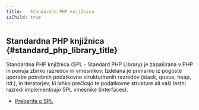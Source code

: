 ```yaml
---
title:   Standardna PHP knjižnica
isChild: true
---
```


## Standardna PHP knjižnica {#standard_php_library_title}

Standardna PHP knjižnica (SPL - Standard PHP Library) je zapakirana v PHP in ponuja zbirko razredov in vmesnikov. Izdelana je primarno iz pogoste uporabe potrebnih podatkovno strukturiranih razredov (stack, queue, heap, itd.), in iteratorjev, ki lahko prečkajo te podatkovne strukture ali vaši lastni razredi implementirajo SPL vmesnike (interfaces).

* [Preberite o SPL][spl]

[spl]: http://php.net/manual/en/book.spl.php 
